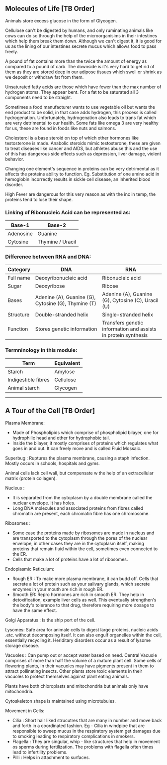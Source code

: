 ## Molecules of Life [TB Order]

Animals store excess glucose in the form of Glycogen. 

Cellulose can't be digested by humans, and only ruminating animals like cows can do so through the help of the microorganisims in their intestines which help them break them down. Although we can't digest it, it is good for us as the lining of our intestines secrete mucus which allows food to pass freely.

A pound of fat contains more than the twice the amount of energy as compared to a pound of carb. The downside is it's very hard to get rid of them as they are stored deep in our adipose tissues which swell or shrink as we deposit or withdraw fat from them.

Unsaturated fatty acids are those which have fewer than the max number of hydrogen atoms. They appear bent. For a fat to be saturated all 3 components need to be straight.

Sometimes a food manufacturer wants to use vegetable oil but wants the end product to be solid, in that case adds hydrogen, this process is called hydrogenation. Unfortunately, hydrogenation also leads to trans fat which are very detrimental to our health. Some fats like omega 3 are very healthy for us, these are found in foods like nuts and salmons.

Cholesterol is a base steroid on top of which other hormones like testosterone is made. Anabolic steroids mimic testosterone, these are given to treat diseases like cancer and AIDS, but athletes abuse this and the use of this has dangerous side effects such as depression, liver damage, violent behavior.

Changing one element's sequence in proteins can be very detrimental as it affects the proteins ability to function. Eg. Substitution of one amino acid in hemoglobin incorrectly results in sickle cell disease, an inherited blood disorder.

High Fever are dangerous for this very reason as with the inc in temp, the proteins tend to lose their shape.

### Linking of Ribonucleic Acid can be represented as:
|         Base-1              |     Base-2                  |
| --------------------------- | --------------------------- |
| Adenosine                   |                 Guanine     |
| Cytosine                    | Thymine      / Uracil       |


### Difference between RNA and DNA:
| Category  | DNA                   | RNA              |
| --------  | ---                   | ---              |
| Full name | Deoxyribonucleic acid | Ribonucleic acid |
| Sugar     | Deoxyribose          | Ribose           |
| Bases     | Adenine (A), Guanine (G), Cytosine (G), Thymine (T) |Adenine (A), Guanine (G), Cytosine (C), Uracil (U) |
| Structure | Double-stranded helix | Single-stranded helix |
| Function | Stores genetic information | Transfers genetic information and assists in protein synthesis |

### Termninology in this module:
| Term | Equivalent |
| ---- | ---------- |
| Starch | Amylose |
| Indigestible fibres | Cellulose |
| Animal starch | Glycogen |


---

## A Tour of the Cell [TB Order]

Plasma Membrane: 
- Made of Phospholipids which comprise of phospholipid bilayer, one for hydrophilic head and other for hydrophobic tail.
- Inside the bilayer, it mostly comprises of proteins which regulates what goes in and out. It can freely move and is called Fluid Mossaic.

Superbug : Ruptures the plasma membrane, causing a staph infection. Mostly occurs in schools, hospitals and gyms.

Animal cells lack cell wall, but compensate w the help of an extracellular matrix (protein collagen).

Nucleus : 
- It is separated from the cytoplasm by a double membrane called the nuclear envelope. It has holes.
- Long DNA molecules and associated proteins from fibres called chromatin are present, each chromatin fibre has one chromosome.

Ribosomes :
- Some case the proteins made by ribosomes are made in nucleus and are transported to the cytoplasm through the pores of the nuclear envelope, in other cases they are in the cytoplasm itself, making proteins that remain fluid within the cell, sometimes even connected to the ER. 
- Cells that make a lot of proteins have a lot of ribosomes.

Endoplasmic Reticulum: 
- Rough ER : To make more plasma membrane, it can budd off. Cells that secrete a lot of protein such as your salivary glands, which secrete enzymes in your mouth are rich in rough ER. 
- Smooth ER: Repro hormones are rich in smooth ER. They help in detoxification, example liver cells as well. This eventually strengthen's the body's tolerance to that drug, therefore requiring more dosage to have the same effect.

Golgi Apparatus : Is the ship port of the cell. 

Lysomes: Safe area for animale cells to digest large proteins, nucleic acids .etc. without decomposing itself. It can also engulf  organelles within the cell, essentially recycling it. Heriditary disorders occur as a result of lysome storage disease.

Vacuoles : Can pump out or accept water based on need. Central Vacuole comprises of more than half the volume of a mature plant cell. Some cells of flowering plants, in their vacuoles may have pigments present in them to attract pollinating insects. Other plants store toxic elements in their vacuoles to protect themselves against plant eating animals.

Plants have both chloroplasts and mitochondria but animals only have mitochondria. 

Cytoskeleton shape is maintained using microtubules.

Movement in Cells:
- Cilia : Short hair liked strucutres that are many in number and move back and forth in a coordinated fashion. Eg - Cilia in windpipe that are responsible to sweep mucus in the respiratory system get damages due to smoking leading to respiratory complications in smokers.
- Flagella : They are singular, whip - like structures that help in movement os sperms during fertilization. The problems with flagella often times lead to infertility problems.
- Pilli : Helps in attachment to surfaces. 